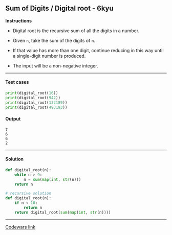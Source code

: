 ## Sum of Digits / Digital root - 6kyu

**Instructions**

- Digital root is the recursive sum of all the digits in a number.

- Given `n`, take the sum of the digits of `n`. 

- If that value has more than one digit, continue reducing in this way until a single-digit number is produced. 

- The input will be a non-negative integer.

---

#### Test cases

```python
print(digital_root(16))
print(digital_root(942))
print(digital_root(132189))
print(digital_root(493193))
```

#### Output 

```
7
6
6
2
```

---

#### Solution

```python
def digital_root(n):
    while n > 9:
        n = sum(map(int, str(n)))
    return n

# recursive solution
def digital_root(n):
    if n < 10:
        return n
    return digital_root(sum(map(int, str(n))))
```

---

[Codewars link](https://www.codewars.com/kata/541c8630095125aba6000c00)
